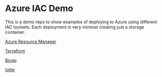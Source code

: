 # Azure IAC Demo

This is a demo repo to show examples of deploying to Azure using different IAC toolsets. Each deployment is very minimal creating just a storage container.

[Azure Resource Manager](ARM/README.md)

[Terraform](Terraform/README.md)

[Bicep](Bicep/README.md)

[lolite](lolite/README.md)
